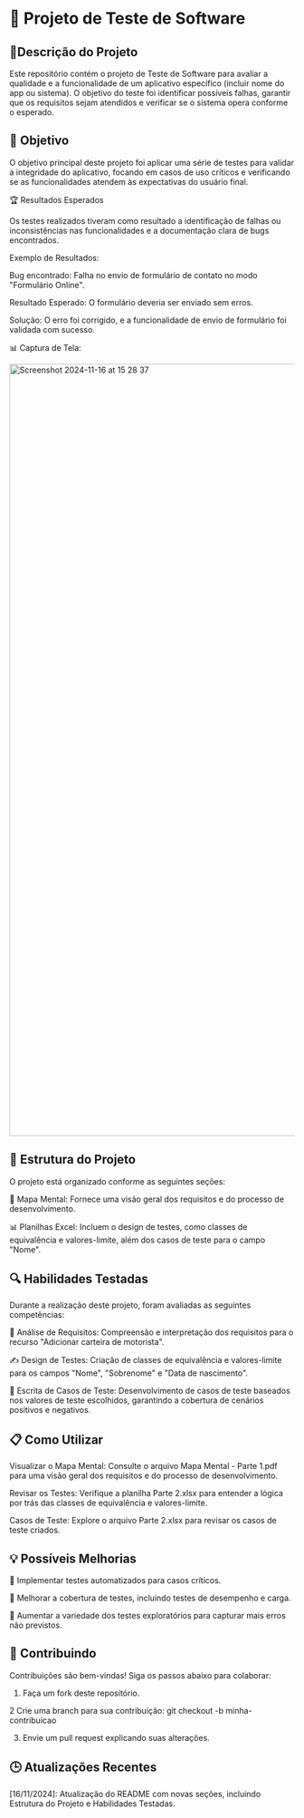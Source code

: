 # 🚀 Projeto de Teste de Software   

## 📱Descrição do Projeto
Este repositório contém o projeto de Teste de Software para avaliar a qualidade e a funcionalidade de um aplicativo específico (incluir nome do app ou sistema). O objetivo do teste foi identificar possíveis falhas, garantir que os requisitos sejam atendidos e verificar se o sistema opera conforme o esperado.

## 🎯 Objetivo
O objetivo principal deste projeto foi aplicar uma série de testes para validar a integridade do aplicativo, focando em casos de uso críticos e verificando se as funcionalidades atendem às expectativas do usuário final.

🏆 Resultados Esperados

Os testes realizados tiveram como resultado a identificação de falhas ou inconsistências nas funcionalidades e a documentação clara de bugs encontrados.

Exemplo de Resultados:

Bug encontrado: Falha no envio de formulário de contato no modo "Formulário Online".

Resultado Esperado: O formulário deveria ser enviado sem erros.

Solução: O erro foi corrigido, e a funcionalidade de envio de formulário foi validada com sucesso.

📊 Captura de Tela:

<img width="1363" alt="Screenshot 2024-11-16 at 15 28 37" src="https://github.com/user-attachments/assets/53c9e4e0-5afa-4164-a367-14c6af71ea51">


## 📂 Estrutura do Projeto

O projeto está organizado conforme as seguintes seções:

🧠 Mapa Mental: Fornece uma visão geral dos requisitos e do processo de desenvolvimento.

📊 Planilhas Excel: Incluem o design de testes, como classes de equivalência e valores-limite, além dos casos de teste para o campo "Nome".

## 🔍 Habilidades Testadas

Durante a realização deste projeto, foram avaliadas as seguintes competências:

🔑 Análise de Requisitos: Compreensão e interpretação dos requisitos para o recurso "Adicionar carteira de motorista".

✍️ Design de Testes: Criação de classes de equivalência e valores-limite para os campos "Nome", "Sobrenome" e "Data de nascimento".

📝 Escrita de Casos de Teste: Desenvolvimento de casos de teste baseados nos valores de teste escolhidos, garantindo a cobertura de cenários positivos e negativos.

## 📋 Como Utilizar

Visualizar o Mapa Mental: Consulte o arquivo Mapa Mental - Parte 1.pdf para uma visão geral dos requisitos e do processo de desenvolvimento.

Revisar os Testes: Verifique a planilha Parte 2.xlsx para entender a lógica por trás das classes de equivalência e valores-limite.

Casos de Teste: Explore o arquivo Parte 2.xlsx para revisar os casos de teste criados.

## 💡 Possíveis Melhorias

🔹 Implementar testes automatizados para casos críticos.

🔹 Melhorar a cobertura de testes, incluindo testes de desempenho e carga.

🔹 Aumentar a variedade dos testes exploratórios para capturar mais erros não previstos.

## 🤝 Contribuindo

Contribuições são bem-vindas! Siga os passos abaixo para colaborar:

1. Faça um fork deste repositório.

2 Crie uma branch para sua contribuição: git checkout -b minha-contribuicao

3. Envie um pull request explicando suas alterações.

## 🕒 Atualizações Recentes

[16/11/2024]: Atualização do README com novas seções, incluindo Estrutura do Projeto e Habilidades Testadas.
